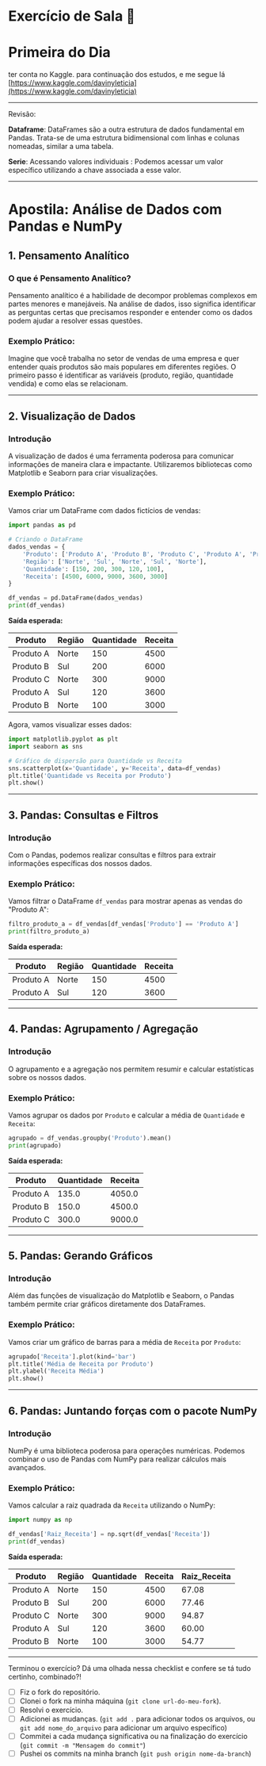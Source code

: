 # Exercício de Sala 🏫  

# Primeira do Dia

ter conta no Kaggle. para continuação dos estudos, e me segue lá
[https://www.kaggle.com/davinyleticia](https://www.kaggle.com/davinyleticia)

---

Revisão:

**Dataframe**: DataFrames são a outra estrutura de dados fundamental em Pandas. Trata-se de uma estrutura bidimensional com linhas e colunas nomeadas, similar a uma tabela.

**Serie**: Acessando valores individuais : Podemos acessar um valor específico utilizando a chave associada a esse valor.


---

# Apostila: Análise de Dados com Pandas e NumPy

## 1. Pensamento Analítico

### O que é Pensamento Analítico?
Pensamento analítico é a habilidade de decompor problemas complexos em partes menores e manejáveis. Na análise de dados, isso significa identificar as perguntas certas que precisamos responder e entender como os dados podem ajudar a resolver essas questões.

### Exemplo Prático:
Imagine que você trabalha no setor de vendas de uma empresa e quer entender quais produtos são mais populares em diferentes regiões. O primeiro passo é identificar as variáveis (produto, região, quantidade vendida) e como elas se relacionam.

---

## 2. Visualização de Dados

### Introdução
A visualização de dados é uma ferramenta poderosa para comunicar informações de maneira clara e impactante. Utilizaremos bibliotecas como Matplotlib e Seaborn para criar visualizações.

### Exemplo Prático:
Vamos criar um DataFrame com dados fictícios de vendas:

```python
import pandas as pd

# Criando o DataFrame
dados_vendas = {
    'Produto': ['Produto A', 'Produto B', 'Produto C', 'Produto A', 'Produto B'],
    'Região': ['Norte', 'Sul', 'Norte', 'Sul', 'Norte'],
    'Quantidade': [150, 200, 300, 120, 100],
    'Receita': [4500, 6000, 9000, 3600, 3000]
}

df_vendas = pd.DataFrame(dados_vendas)
print(df_vendas)
```

**Saída esperada:**

| Produto   | Região | Quantidade | Receita |
|-----------|--------|------------|---------|
| Produto A | Norte  | 150        | 4500    |
| Produto B | Sul    | 200        | 6000    |
| Produto C | Norte  | 300        | 9000    |
| Produto A | Sul    | 120        | 3600    |
| Produto B | Norte  | 100        | 3000    |

Agora, vamos visualizar esses dados:

```python
import matplotlib.pyplot as plt
import seaborn as sns

# Gráfico de dispersão para Quantidade vs Receita
sns.scatterplot(x='Quantidade', y='Receita', data=df_vendas)
plt.title('Quantidade vs Receita por Produto')
plt.show()
```

---

## 3. Pandas: Consultas e Filtros

### Introdução
Com o Pandas, podemos realizar consultas e filtros para extrair informações específicas dos nossos dados.

### Exemplo Prático:
Vamos filtrar o DataFrame `df_vendas` para mostrar apenas as vendas do "Produto A":

```python
filtro_produto_a = df_vendas[df_vendas['Produto'] == 'Produto A']
print(filtro_produto_a)
```

**Saída esperada:**

| Produto   | Região | Quantidade | Receita |
|-----------|--------|------------|---------|
| Produto A | Norte  | 150        | 4500    |
| Produto A | Sul    | 120        | 3600    |

---

## 4. Pandas: Agrupamento / Agregação

### Introdução
O agrupamento e a agregação nos permitem resumir e calcular estatísticas sobre os nossos dados.

### Exemplo Prático:
Vamos agrupar os dados por `Produto` e calcular a média de `Quantidade` e `Receita`:

```python
agrupado = df_vendas.groupby('Produto').mean()
print(agrupado)
```

**Saída esperada:**

| Produto   | Quantidade | Receita |
|-----------|------------|---------|
| Produto A | 135.0      | 4050.0  |
| Produto B | 150.0      | 4500.0  |
| Produto C | 300.0      | 9000.0  |

---

## 5. Pandas: Gerando Gráficos

### Introdução
Além das funções de visualização do Matplotlib e Seaborn, o Pandas também permite criar gráficos diretamente dos DataFrames.

### Exemplo Prático:
Vamos criar um gráfico de barras para a média de `Receita` por `Produto`:

```python
agrupado['Receita'].plot(kind='bar')
plt.title('Média de Receita por Produto')
plt.ylabel('Receita Média')
plt.show()
```

---

## 6. Pandas: Juntando forças com o pacote NumPy

### Introdução
NumPy é uma biblioteca poderosa para operações numéricas. Podemos combinar o uso de Pandas com NumPy para realizar cálculos mais avançados.

### Exemplo Prático:
Vamos calcular a raiz quadrada da `Receita` utilizando o NumPy:

```python
import numpy as np

df_vendas['Raiz_Receita'] = np.sqrt(df_vendas['Receita'])
print(df_vendas)
```

**Saída esperada:**

| Produto   | Região | Quantidade | Receita | Raiz_Receita |
|-----------|--------|------------|---------|--------------|
| Produto A | Norte  | 150        | 4500    | 67.08        |
| Produto B | Sul    | 200        | 6000    | 77.46        |
| Produto C | Norte  | 300        | 9000    | 94.87        |
| Produto A | Sul    | 120        | 3600    | 60.00        |
| Produto B | Norte  | 100        | 3000    | 54.77        |


---

Terminou o exercício? Dá uma olhada nessa checklist e confere se tá tudo certinho, combinado?!

- [ ] Fiz o fork do repositório.
- [ ] Clonei o fork na minha máquina (`git clone url-do-meu-fork`).
- [ ] Resolvi o exercício.
- [ ] Adicionei as mudanças. (`git add .` para adicionar todos os arquivos, ou `git add nome_do_arquivo` para adicionar um arquivo específico)
- [ ] Commitei a cada mudança significativa ou na finalização do exercício (`git commit -m "Mensagem do commit"`)
- [ ] Pushei os commits na minha branch (`git push origin nome-da-branch`)
